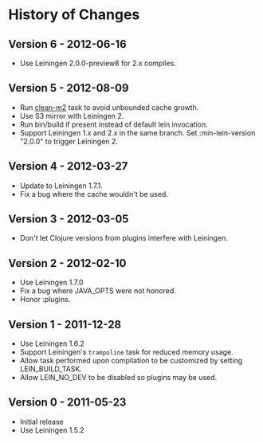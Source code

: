 # History of Changes

## Version 6 - 2012-06-16

* Use Leiningen 2.0.0-preview8 for 2.x compiles.

## Version 5 - 2012-08-09

* Run [clean-m2](https://github.com/technomancy/lein-clean-m2) task to avoid unbounded cache growth.
* Use S3 mirror with Leiningen 2.
* Run bin/build if present instead of default lein invocation.
* Support Leiningen 1.x and 2.x in the same branch.
  Set :min-lein-version "2.0.0" to trigger Leiningen 2.

## Version 4 - 2012-03-27

* Update to Leiningen 1.7.1.
* Fix a bug where the cache wouldn't be used.

## Version 3 - 2012-03-05

* Don't let Clojure versions from plugins interfere with Leiningen.

## Version 2 - 2012-02-10

* Use Leiningen 1.7.0
* Fix a bug where JAVA_OPTS were not honored.
* Honor :plugins.

## Version 1 - 2011-12-28

* Use Leiningen 1.6.2
* Support Leiningen's `trampoline` task for reduced memory usage.
* Allow task performed upon compilation to be customized by setting LEIN_BUILD_TASK.
* Allow LEIN_NO_DEV to be disabled so plugins may be used.

## Version 0 - 2011-05-23

* Initial release
* Use Leiningen 1.5.2

